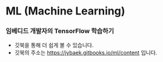 # ML (Machine Learning)
### 임베디드 개발자의 TensorFlow 학습하기

  * 깃북을 통해 더 쉽게 볼 수 있습니다.
  * 깃북의 주소는 https://jybaek.gitbooks.io/ml/content 입니다.
